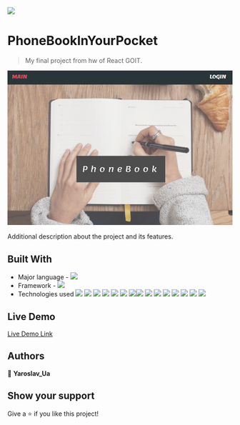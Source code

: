 ![](https://img.shields.io/badge/React_IT-blueviolet)

# PhoneBookInYourPocket

> My final project from hw of React GOIT.

![screenshot](./src/img/forREADME.png)

Additional description about the project and its features.

## Built With

- Major language - ![](https://img.shields.io/badge/JavaScript-blueviolet)
- Framework - ![](https://img.shields.io/badge/React-blueviolet)
- Technologies used  ![](https://img.shields.io/badge/react-redux-blueviolet) ![](https://img.shields.io/badge/@reduxjs-/toolkit-blueviolet) ![](https://img.shields.io/badge/redux-persist-blueviolet) ![](https://img.shields.io/badge/react-dom-blueviolet) ![](https://img.shields.io/badge/react-loader-spinner-blueviolet) ![](https://img.shields.io/badge/react-responsive-blueviolet) ![](https://img.shields.io/badge/react-text-mask-blueviolet)![](https://img.shields.io/badge/react-toastify-blueviolet) ![](https://img.shields.io/badge/react-transition-group-blueviolet) ![](https://img.shields.io/badge/redux-logger-blueviolet) ![](https://img.shields.io/badge/@material-ui/core-blueviolet) ![](https://img.shields.io/badge/@material-ui/icons-blueviolet) ![](https://img.shields.io/badge/animate.css-blueviolet) ![](https://img.shields.io/badge/axios-blueviolet) ![](https://img.shields.io/badge/notistack-blueviolet)

## Live Demo

[Live Demo Link](https://phonebookinyourpocket.netlify.app/)

## Authors

👤 **Yaroslav_Ua**

## Show your support

Give a ⭐️ if you like this project!
